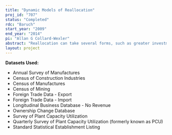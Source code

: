 ```yaml
---
title: "Dynamic Models of Reallocation"
proj_id: "707"
status: "Completed"
rdc: "Baruch"
start_year: "2009"
end_year: "2014"
pi: "Allan G Collard-Wexler"
abstract: "Reallocation can take several forms, such as greater investment in more productive plants, entry of plants using a newer technology such as mini-mills, or exit of plants exposed to international trade. Economists care about reallocation at the plant level because of its role in generating improvement in aggregate productivity. In contrast to previous work on reallocation, this project will explicitly model the forward-looking choices of firms. When a firm decides to open a new ready-mix concrete plant, or shut down a steel mill because of foreign competition, it does so because it’s expectation of the net present value of profits are greater than the cost of either shutting down the plant or opening a new one. This project is composed of several separate subprojects designed to look at the forward-looking choices made by firms in different industries and how these generate reallocation. Changes in the ownership of establishments and establishing longitudinal links for firms over time will be used to evaluate the quality of the Master Business Register. The proposed analysis of changes in productivity will inform the quality of measurement of inputs and outputs in the economic census. In addition, several new estimates will be produced that relate to measurement error in productivity and the economic mechanisms driving reallocation of production towards more efficient units. This study will document the role of reallocation and entry and exit in shaping the productivity dispersion in the ready-mix concrete sector, as well as the role of measurement error of output and inputs in economic census questionnaires. Changes in the ownership of plants will be examined to identify the quality of Employer Identification Numbers (EIN) in census data. Since multi-plant ownership is associated with lower exit rates, the ownership of plants matters. This project will provide insight into the decision of firms to sell off assets, as well as the entry and exit decisions of firms rather than plants. It will analyze the effect of trade on plants in the textile and steel sectors. These sectors have been exposed to substantial changes in the strength of international competition over the last 30 years, due principally to the elimination of tariffs and quotas. This analysis will shed light on how the trade environment affected the speed of reallocation of resources such as employment and physical capital across plants in these sectors of the economy and whether this resulted in aggregate productivity gains. Prices of imported steel and textiles will permit the researchers to decompose changes in sales to changes in both the price and quantity produced."
layout: project
---
```


**Datasets Used:**

  - Annual Survey of Manufactures 
  - Census of Construction Industries 
  - Census of Manufactures 
  - Census of Mining 
  - Foreign Trade Data - Export 
  - Foreign Trade Data - Import 
  - Longitudinal Business Database - No Revenue 
  - Ownership Change Database 
  - Survey of Plant Capacity Utilization 
  - Quarterly Survey of Plant Capacity Utilization (formerly known as PCU) 
  - Standard Statistical Establishment Listing 

